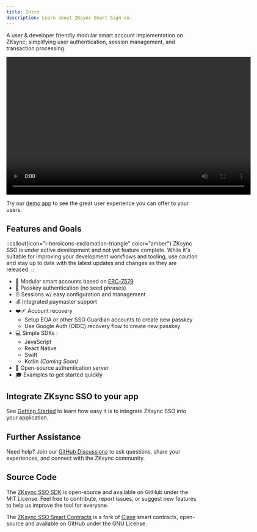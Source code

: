 ```yaml
---
title: Intro
description: Learn about ZKsync Smart Sign-on.
---
```


A user & developer friendly modular smart account implementation on ZKsync;
simplifying user authentication, session management, and transaction processing.

<video width="640" height="360" controls>
  <source src="/images/zksync-sso/SSO_InANutshell.mp4" type="video/mp4">
  Your browser does not support the video tag.
</video>

Try our [demo app](https://nft.zksync.dev) to see the great user experience you can offer to your users.

## Features and Goals

::callout{icon="i-heroicons-exclamation-triangle" color="amber"}
ZKsync SSO is under active development and not yet feature complete. While it's suitable for improving your development workflows and tooling,
use caution and stay up to date with the latest updates and changes as they are released.
::

- 🧩 Modular smart accounts based on
  [ERC-7579](https://eips.ethereum.org/EIPS/eip-7579#modules)
- 🔑 Passkey authentication (no seed phrases)
- ⏰ Sessions w/ easy configuration and management
- 💰 Integrated paymaster support
- ❤️‍🩹 Account recovery
  - Setup EOA or other SSO Guardian accounts to create new passkey
  - Use Google Auth (OIDC) recovery flow to create new passkey
- 💻 Simple SDKs :
  - JavaScript
  - React Native
  - Swift
  - Kotlin _(Coming Soon)_
- 🤝 Open-source authentication server
- 🎓 Examples to get started quickly

## Integrate ZKsync SSO to your app

See [Getting Started](/zksync-era/unique-features/zksync-sso/getting-started) to learn how easy it is to integrate ZKsync SSO into your application.

## Further Assistance

Need help? Join our [GitHub Discussions](%%zk_git_repo_zksync-developers%%/discussions/)
to ask questions, share your experiences, and connect with the ZKsync community.

## Source Code

The [ZKsync SSO SDK](https://github.com/matter-labs/zksync-sso)
is open-source and available on GitHub under the MIT License.
Feel free to contribute, report issues, or suggest new features to help us improve the tool for everyone.

The [ZKsync SSO Smart Contracts](https://github.com/matter-labs/zksync-sso-clave-contracts)
is a fork of [Clave](https://github.com/getclave/clave-contracts) smart contracts, open-source and available on GitHub under the GNU License.
